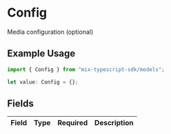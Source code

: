 # Config

Media configuration (optional)

## Example Usage

```typescript
import { Config } from "mix-typescript-sdk/models";

let value: Config = {};
```

## Fields

| Field       | Type        | Required    | Description |
| ----------- | ----------- | ----------- | ----------- |